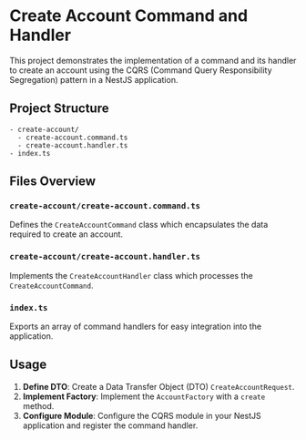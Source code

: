 # Create Account Command and Handler

This project demonstrates the implementation of a command and its handler to create an account using the CQRS (Command Query Responsibility Segregation) pattern in a NestJS application.

## Project Structure

```text
- create-account/
  - create-account.command.ts
  - create-account.handler.ts
- index.ts
```

## Files Overview

### `create-account/create-account.command.ts`

Defines the `CreateAccountCommand` class which encapsulates the data required to create an account.

### `create-account/create-account.handler.ts`

Implements the `CreateAccountHandler` class which processes the `CreateAccountCommand`.

### `index.ts`

Exports an array of command handlers for easy integration into the application.

## Usage

1. **Define DTO**: Create a Data Transfer Object (DTO) `CreateAccountRequest`.
2. **Implement Factory**: Implement the `AccountFactory` with a `create` method.
3. **Configure Module**: Configure the CQRS module in your NestJS application and register the command handler.